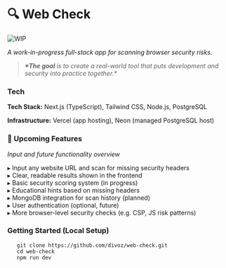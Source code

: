 <!-- These are icon options: (▫️,▸,◦,✅,🔄,·,→,➖,☑️,✨,🚀,🔍,🔑,📦,🛠️,🔧,🟨,💥,🧩,❗️,❌,🔚,🧠) -->

# 🔍 Web Check

![WIP](https://img.shields.io/badge/status-in--progress-yellow)

_A work-in-progress full-stack app for scanning browser security risks._

> _**\*The goal** is to create a real-world tool that puts development and security into practice together.\*_

### Tech

**Tech Stack:** Next.js (TypeScript), Tailwind CSS, Node.js, PostgreSQL

**Infrastructure:** Vercel (app hosting), Neon (managed PostgreSQL host)

### 🚀 Upcoming Features

_Input and future functionality overview_

▸ Input any website URL and scan for missing security headers  
▸ Clear, readable results shown in the frontend  
▸ Basic security scoring system (in progress)  
▸ Educational hints based on missing headers  
▸ MongoDB integration for scan history (planned)  
▸ User authentication (optional, future)  
▸ More browser-level security checks (e.g. CSP, JS risk patterns)

### Getting Started (Local Setup)

```
   git clone https://github.com/divoz/web-check.git
   cd web-check
   npm run dev
```
